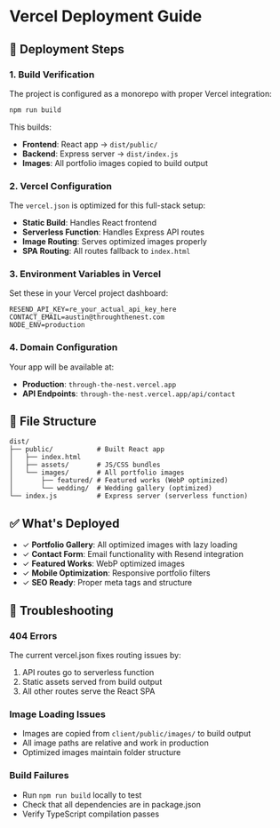 # Vercel Deployment Guide

## 🚀 Deployment Steps

### 1. Build Verification
The project is configured as a monorepo with proper Vercel integration:

```bash
npm run build
```

This builds:
- **Frontend**: React app → `dist/public/`
- **Backend**: Express server → `dist/index.js`
- **Images**: All portfolio images copied to build output

### 2. Vercel Configuration
The `vercel.json` is optimized for this full-stack setup:

- **Static Build**: Handles React frontend
- **Serverless Function**: Handles Express API routes
- **Image Routing**: Serves optimized images properly
- **SPA Routing**: All routes fallback to `index.html`

### 3. Environment Variables in Vercel
Set these in your Vercel project dashboard:

```
RESEND_API_KEY=re_your_actual_api_key_here
CONTACT_EMAIL=austin@throughthenest.com
NODE_ENV=production
```

### 4. Domain Configuration
Your app will be available at:
- **Production**: `through-the-nest.vercel.app`
- **API Endpoints**: `through-the-nest.vercel.app/api/contact`

## 🔧 File Structure
```
dist/
├── public/           # Built React app
│   ├── index.html
│   ├── assets/       # JS/CSS bundles
│   └── images/       # All portfolio images
│       ├── featured/ # Featured works (WebP optimized)
│       └── wedding/  # Wedding gallery (optimized)
└── index.js          # Express server (serverless function)
```

## ✅ What's Deployed
- ✓ **Portfolio Gallery**: All optimized images with lazy loading
- ✓ **Contact Form**: Email functionality with Resend integration
- ✓ **Featured Works**: WebP optimized images
- ✓ **Mobile Optimization**: Responsive portfolio filters
- ✓ **SEO Ready**: Proper meta tags and structure

## 🐛 Troubleshooting

### 404 Errors
The current vercel.json fixes routing issues by:
1. API routes go to serverless function
2. Static assets served from build output
3. All other routes serve the React SPA

### Image Loading Issues
- Images are copied from `client/public/images/` to build output
- All image paths are relative and work in production
- Optimized images maintain folder structure

### Build Failures
- Run `npm run build` locally to test
- Check that all dependencies are in package.json
- Verify TypeScript compilation passes